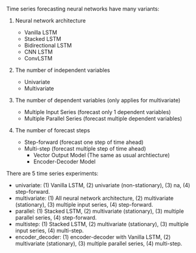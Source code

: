 Time series forecasting neural networks have many variants:
1. Neural network architecture
    - Vanilla LSTM
    - Stacked LSTM
    - Bidirectional LSTM
    - CNN LSTM
    - ConvLSTM

2. The number of independent variables
    - Univariate
    - Multivariate

3. The number of dependent variables (only applies for multivariate)
    - Multiple Input Series (forecast only 1 dependent variables)
    - Multiple Parallel Series (forecast multiple dependent variables)

4. The number of forecast steps
    - Step-forward (forecast one step of time ahead)
    - Multi-step (forecast multiple step of time ahead)
        - Vector Output Model (The same as usual archtiecture)
        - Encoder-Decoder Model


There are 5 time series experiments:
- univariate: (1) Vanilla LSTM, (2) univariate (non-stationary), (3) na, (4) step-forward.
- multivariate: (1) All neural network architecture, (2) multivariate (stationary), (3) multiple input series, (4) step-forward.
- parallel: (1) Stacked LSTM, (2) multivariate (stationary), (3) multiple parallel series, (4) step-forward.
- multistep: (1) Stacked LSTM, (2) multivariate (stationary), (3) multiple input series, (4) multi-step.
- encoder_decoder: (1) encoder-decoder with Vanilla LSTM, (2) multivariate (stationary), (3) multiple parallel series, (4) multi-step.
